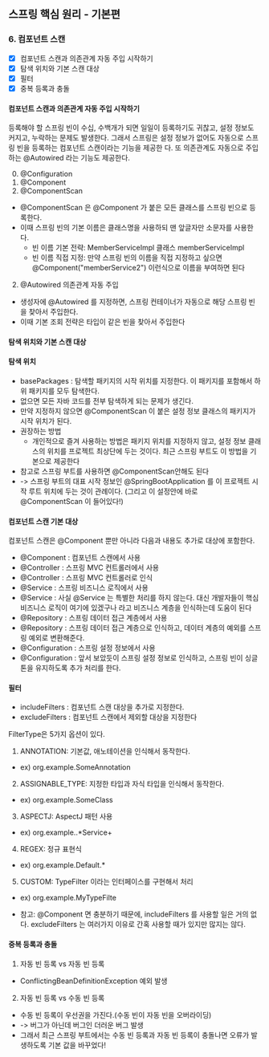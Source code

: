 ## 스프링 핵심 원리 - 기본편
### 6. 컴포넌트 스캔

- [x] 컴포넌트 스캔과 의존관계 자동 주입 시작하기
- [x] 탐색 위치와 기본 스캔 대상
- [x] 필터
- [x] 중복 등록과 충돌

#### 컴포넌트 스캔과 의존관계 자동 주입 시작하기

등록해야 할 스프링 빈이 수십, 수백개가 되면 일일이 등록하기도 귀찮고, 설정 정보도 커지고, 누락하는 문제도 발생한다. 
그래서 스프링은 설정 정보가 없어도 자동으로 스프링 빈을 등록하는 컴포넌트 스캔이라는 기능을 제공한
다.
또 의존관계도 자동으로 주입하는 @Autowired 라는 기능도 제공한다.

0. @Configuration
0. @Component
1. @ComponentScan
- @ComponentScan 은 @Component 가 붙은 모든 클래스를 스프링 빈으로 등록한다.
- 이때 스프링 빈의 기본 이름은 클래스명을 사용하되 맨 앞글자만 소문자를 사용한다.
  - 빈 이름 기본 전략: MemberServiceImpl 클래스 memberServiceImpl
  - 빈 이름 직접 지정: 만약 스프링 빈의 이름을 직접 지정하고 싶으면
@Component("memberService2") 이런식으로 이름을 부여하면 된다
2. @Autowired 의존관계 자동 주입
- 생성자에 @Autowired 를 지정하면, 스프링 컨테이너가 자동으로 해당 스프링 빈을 찾아서 주입한다.
- 이때 기본 조회 전략은 타입이 같은 빈을 찾아서 주입한다

#### 탐색 위치와 기본 스캔 대상


#### 탐색 위치
- basePackages : 탐색할 패키지의 시작 위치를 지정한다. 이 패키지를 포함해서 하위 패키지를 모두 탐색한다.
- 없으면 모든 자바 코드를 전부 탐색하게 되는 문제가 생긴다.
- 만약 지정하지 않으면 @ComponentScan 이 붙은 설정 정보 클래스의 패키지가 시작 위치가 된다.
- 권장하는 방법
  - 개인적으로 즐겨 사용하는 방법은 패키지 위치를 지정하지 않고, 설정 정보 클래스의 위치를 프로젝트 최상단에 두는 것이다. 최근 스프링 부트도 이 방법을 기본으로 제공한다
- 참고로 스프링 부트를 사용하면 @ComponentScan안해도 된다
- -> 스프링 부트의 대표 시작 정보인 @SpringBootApplication 를 이 프로젝트 시작 루트 위치에 두는 것이 관례이다. (그리고 이 설정안에 바로 @ComponentScan 이 들어있다!)

#### 컴포넌트 스캔 기본 대상
컴포넌트 스캔은 @Component 뿐만 아니라 다음과 내용도 추가로 대상에 포함한다.
- @Component : 컴포넌트 스캔에서 사용
- @Controller : 스프링 MVC 컨트롤러에서 사용
- @Controller : 스프링 MVC 컨트롤러로 인식
- @Service : 스프링 비즈니스 로직에서 사용
- @Service : 사실 @Service 는 특별한 처리를 하지 않는다. 대신 개발자들이 핵심 비즈니스 로직이 여기에 있겠구나 라고 비즈니스 계층을 인식하는데 도움이 된다
- @Repository : 스프링 데이터 접근 계층에서 사용
- @Repository : 스프링 데이터 접근 계층으로 인식하고, 데이터 계층의 예외를 스프링 예외로 변환해준다.
- @Configuration : 스프링 설정 정보에서 사용
- @Configuration : 앞서 보았듯이 스프링 설정 정보로 인식하고, 스프링 빈이 싱글톤을 유지하도록 추가 처리를 한다.


#### 필터
- includeFilters : 컴포넌트 스캔 대상을 추가로 지정한다.
- excludeFilters : 컴포넌트 스캔에서 제외할 대상을 지정한다

FilterType은 5가지 옵션이 있다.
1. ANNOTATION: 기본값, 애노테이션을 인식해서 동작한다.
  - ex) org.example.SomeAnnotation
2. ASSIGNABLE_TYPE: 지정한 타입과 자식 타입을 인식해서 동작한다.
  - ex) org.example.SomeClass
3. ASPECTJ: AspectJ 패턴 사용
  - ex) org.example..*Service+
4. REGEX: 정규 표현식
  - ex) org\.example\.Default.*
5. CUSTOM: TypeFilter 이라는 인터페이스를 구현해서 처리
  - ex) org.example.MyTypeFilte

- 참고: @Component 면 충분하기 때문에, includeFilters 를 사용할 일은 거의 없다. excludeFilters
는 여러가지 이유로 간혹 사용할 때가 있지만 많지는 않다.

#### 중복 등록과 충돌
1. 자동 빈 등록 vs 자동 빈 등록
  - ConflictingBeanDefinitionException 예외 발생
2. 자동 빈 등록 vs 수동 빈 등록
  - 수동 빈 등록이 우선권을 가진다.(수동 빈이 자동 빈을 오버라이딩)
  - -> 버그가 아닌데 버그인 더러운 버그 발생
  - 그래서 최근 스프링 부트에서는 수동 빈 등록과 자동 빈 등록이 충돌나면 오류가 발생하도록 기본 값을 바꾸었다!

